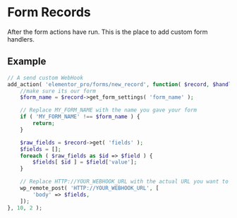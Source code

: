 # Form Records

After the form actions have run. This is the place to add custom form handlers.

## Example

```php
// A send custom WebHook
add_action( 'elementor_pro/forms/new_record', function( $record, $handler ) {
	//make sure its our form
	$form_name = $record->get_form_settings( 'form_name' );

	// Replace MY_FORM_NAME with the name you gave your form
	if ( 'MY_FORM_NAME' !== $form_name ) {
		return;
	}

	$raw_fields = $record->get( 'fields' );
	$fields = [];
	foreach ( $raw_fields as $id => $field ) {
		$fields[ $id ] = $field['value'];
	}

	// Replace HTTP://YOUR_WEBHOOK_URL with the actual URL you want to post the form to
	wp_remote_post( 'HTTP://YOUR_WEBHOOK_URL', [
		'body' => $fields,
	]);
}, 10, 2 );
```
